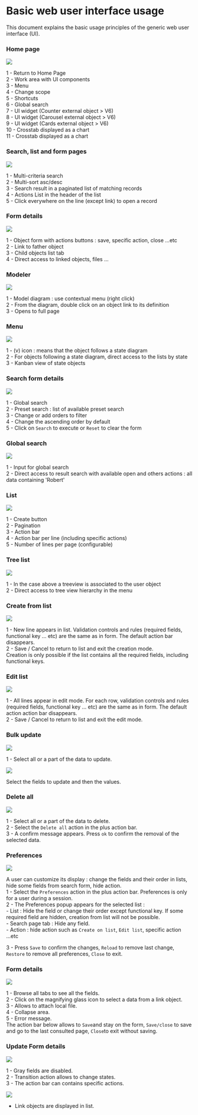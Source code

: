 Basic web user interface usage
==============================

This document explains the basic usage principles of the generic web user interface (UI).

### Home page

![](homepage4.png)

1 - Return to Home Page    
2 - Work area with UI components  
3 - Menu  
4 - Change scope  
5 - Shortcuts  
6 - Global search  
7 - UI widget (Counter external object > V6)  
8 - UI widget (Carousel external object > V6)    
9 - UI widget (Cards external object > V6)    
10 - Crosstab displayed as a chart  
11 - Crosstab displayed as a chart  

   
### Search, list and form pages

![](searchlistform4.png)

1 - Multi-criteria search    
2 - Multi-sort asc/desc  
3 - Search result in a paginated list of matching records  
4 - Actions List in the header of the list  
5 - Click everywhere on the line (except link) to open a record  

  

### Form details

![](formdetail4.png)

1 - Object form with actions buttons : save, specific action, close ...etc    
2 - Link to father object  
3 - Child objects list tab  
4 - Direct access to linked objects, files ...  
 

  

### Modeler

![](modeler4.png)


1 - Model diagram : use contextual menu (right click)    
2 - From the diagram, double click on an object link to its definition   
3 - Opens to full page 

### Menu

![](menu4.png)


1 - (v) icon : means that the object follows a state diagram    
2 - For objects following a state diagram, direct access to the lists by state  
3 - Kanban view of state objects  
 
### Search form details

![](searchform4.png)


1 - Global search       
2 - Preset search : list of available preset search  
3 - Change or add orders to filter    
4 - Change the ascending order by default  
5 - Click on `Search` to execute or `Reset` to clear the form   

### Global search

![](globalsearch4.png)


1 - Input for global search     
2 - Direct access to result search  with available open and others actions : all data containing 'Robert'  

### List

![](list4.png)


1 - Create button    
2 - Pagination  
3 - Action bar  
4 - Action bar per line (including specific actions)  
5 - Number of lines per page (configurable)  

### Tree list

![](treelist4.png)


1 - In the case above a treeview is associated to the user object   
2 - Direct access to tree view hierarchy in the menu         

### Create from list

![](addlist4.png)


 
1 - New line appears in list. Validation controls and rules (required fields, functional key ... etc) are the same as in form.  The default action bar disappears.  
2 - Save / Cancel to return to list and exit the creation mode.    
Creation is only possible if the list contains all the required fields, including functional keys.    
     
### Edit list

![](editlist4.png)


 
1 - All lines appear in edit mode. For each row, validation controls and rules (required fields, functional key ... etc) are the same as in form.  The default action action bar disappears.  
2 - Save / Cancel to return to list and exit the edit mode.    
   
### Bulk update

![](bulkupdate41.png)


 
1 - Select all or a part of the data to update.  

![](bulkupdate42.png)  


    
Select the fields to update and then the values.        
   
### Delete all

![](bulkdelete4.png)


 
1 - Select all or a part of the data to delete.      
2 - Select the `Delete all` action in the plus action bar.  
3 - A confirm message appears. Press `ok` to confirm the removal of the selected data.  

         
### Preferences

![](preferences4.png)



A user can customize its display : change the fields and their order in lists, hide some fields from search form, hide action.  
1 - Select the `Preferences` action in the plus action bar. Preferences is only for a user during a session.          
2 - The Preferences popup appears for the selected list :  
		 -	List : Hide the field or change their order except functional key. If some required field are hidden, creation from list will not be possible.  
		 -	Search page tab : Hide any field.  
		 - Action : hide action such as `Create on list`, `Edit list`, specific action ...etc   
		 
3 - Press `Save` to confirm the changes, `Reload` to remove last change, `Restore` to remove all preferences, `Close` to exit.    

         
### Form details

![](formdetail41.png)



1 - Browse all tabs to see all the fields.               
2 - Click on the magnifying glass icon to select a data from a link object.    
3 - Allows to attach local file.      
4 - Collapse area.  
5 - Error message.  
The action bar below allows to `Save`and stay on the form, `Save/close` to save and go to the last consulted page, `Close`to exit without saving.

### Update Form details

![](updateformdetail41.png)



1 - Gray fields are disabled.                 
2 - Transition action allows to change states.   
3 - The action bar can contains specific actions.  


![](updateformdetail42.png)

- Link objects are displayed in list.     